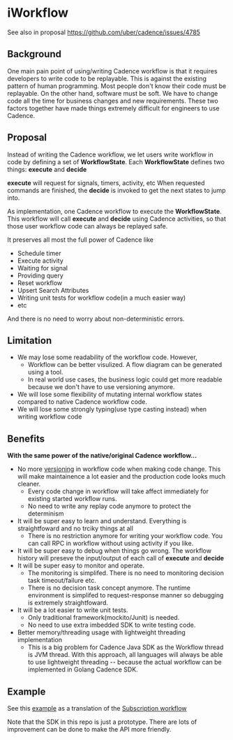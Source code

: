 # iWorkflow 

See also in proposal https://github.com/uber/cadence/issues/4785

## Background

One main pain point of using/writing Cadence workflow is that it requires developers to write code to be replayable. This is against the existing pattern of human programming. 
Most people don't know their code must be replayable. On the other hand, software must be soft. We have to change code all the time for business changes and new requirements. 
These two factors together have made things extremely difficult for engineers to use Cadence. 

## Proposal

Instead of writing the Cadence workflow, we let users write workflow in code by defining a set of **WorkflowState**. 
Each **WorkflowState** defines two things: **execute** and **decide** 

**execute** will request for signals, timers, activity, etc 
When requested commands are finished, the **decide** is invoked to get the next states to jump into. 

As implementation, one Cadence workflow to execute the **WorkflowState**. 
This workflow will call **execute** and **decide**  using Cadence activities, so that those user workflow code can always be replayed safe. 


It preserves all most the full power of Cadence like 
* Schedule timer
* Execute activity
* Waiting for signal
* Providing query
* Reset workflow 
* Upsert Search Attributes
* Writing unit tests for workflow code(in a much easier way) 
* etc

And there is no need to worry about non-deterministic errors. 

## Limitation

* We may lose some readability of the workflow code. However, 
  * Workflow can be better visulized. A flow diagram can be generated using a tool. 
  * In real world use cases, the business logic could get more readable because we don't have to use versioning anymore. 
* We will lose some flexibility of mutating internal workflow states compared to native Cadence workflow code. 
* We will lose some strongly typing(use type casting instead) when writing workflow code

## Benefits

**With the same power of the native/original Cadence workflow...**

* No more [versioning](https://stackoverflow.com/questions/65007136/uber-cadence-workflow-versioning/65029001#65029001) in workflow code when making code change. This will make maintainence a lot easier and the production code looks much cleaner.
  * Every code change in workflow will take affect immediately for existing started workflow runs. 
  * No need to write any replay code anymore to protect the determinism
* It will be super easy to learn and understand. Everything is straightfoward and no trciky things at all
  * There is no restriction anymore for writing your workflow code. You can call RPC in workflow without using activity if you like. 
* It will be super easy to debug when things go wrong. The workflow history will preseve the input/output of each call of **execute** and **decide** 
* It will be super easy to monitor and operate. 
  * The monitoring is simplifed. There is no need to monitoring decision task timeout/failure etc.
  * There is no decision task concept anymore. The runtime environment is simplifed to request-response manner so debugging is extremely straightfoward. 
* It will be a lot easier to write unit tests. 
  * Only traditional framework(mockito/Junit) is needed.
  * No need to use extra imbedded SDK to write testing code. 
* Better memory/threading usage with lightweight threading implementation 
  * This is a big problem for Cadence Java SDK as the Workflow thread is JVM thread. With this approach, all languages will always be able to use lightweight threading -- because the actual workflow can be implemented in Golang Cadence SDK. 


## Example
See this [example](https://github.com/longquanzheng/iwf/blob/main/src/com/iwf/demo/subscription) as a translation
of the [Subscription workflow](https://cadenceworkflow.io/docs/concepts/workflows/#example)

Note that the SDK in this repo is just a prototype. There are lots of improvement can be done to make the API more
friendly. 
